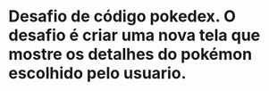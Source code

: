 # Desafio de código pokedex. O desafio é criar uma nova tela que mostre os detalhes do pokémon escolhido pelo usuario.

